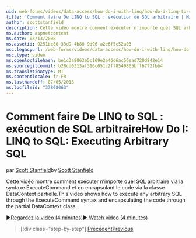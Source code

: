 ```yaml
---
uid: web-forms/videos/data-access/how-do-i-with-linq/how-do-i-linq-to-sql-executing-arbitrary-sql
title: 'Comment faire De LINQ to SQL : exécution de SQL arbitraire | Microsoft Docs'
author: scottstanfield
description: Cette vidéo montre comment exécuter n’importe quel SQL arbitraire via la syntaxe ExecuteCommand et en encapsulant le code via la classe DataContext partielle.
ms.author: aspnetcontent
ms.date: 03/13/2008
ms.assetid: 9251bc80-33d9-4b86-9d96-a2e6f5c52a03
msc.legacyurl: /web-forms/videos/data-access/how-do-i-with-linq/how-do-i-linq-to-sql-executing-arbitrary-sql
msc.type: video
ms.openlocfilehash: be1c3a8063a5c169e2e46d6ac56ead720d842e14
ms.sourcegitcommit: b28cd0313af316c051c2ff8549865bff67f2fbb4
ms.translationtype: MT
ms.contentlocale: fr-FR
ms.lasthandoff: 07/05/2018
ms.locfileid: "37808063"
---
```

<a name="how-do-i-linq-to-sql-executing-arbitrary-sql"></a><span data-ttu-id="586fd-103">Comment faire De LINQ to SQL : exécution de SQL arbitraire</span><span class="sxs-lookup"><span data-stu-id="586fd-103">How Do I: LINQ to SQL: Executing Arbitrary SQL</span></span>
====================
<span data-ttu-id="586fd-104">par [Scott Stanfield](https://github.com/scottstanfield)</span><span class="sxs-lookup"><span data-stu-id="586fd-104">by [Scott Stanfield](https://github.com/scottstanfield)</span></span>

<span data-ttu-id="586fd-105">Cette vidéo montre comment exécuter n’importe quel SQL arbitraire via la syntaxe ExecuteCommand et en encapsulant le code via la classe DataContext partielle.</span><span class="sxs-lookup"><span data-stu-id="586fd-105">This video shows how to execute any arbitrary SQL through the ExecuteCommand syntax and encapsulating the code through the partial DataContext class.</span></span>

[<span data-ttu-id="586fd-106">&#9654;Regardez la vidéo (4 minutes)</span><span class="sxs-lookup"><span data-stu-id="586fd-106">&#9654; Watch video (4 minutes)</span></span>](https://channel9.msdn.com/Blogs/ASP-NET-Site-Videos/how-do-i-linq-to-sql-executing-arbitrary-sql)

> [!div class="step-by-step"]
> [<span data-ttu-id="586fd-107">Précédent</span><span class="sxs-lookup"><span data-stu-id="586fd-107">Previous</span></span>](how-do-i-linq-to-sql-updating-with-stored-procedures.md)
